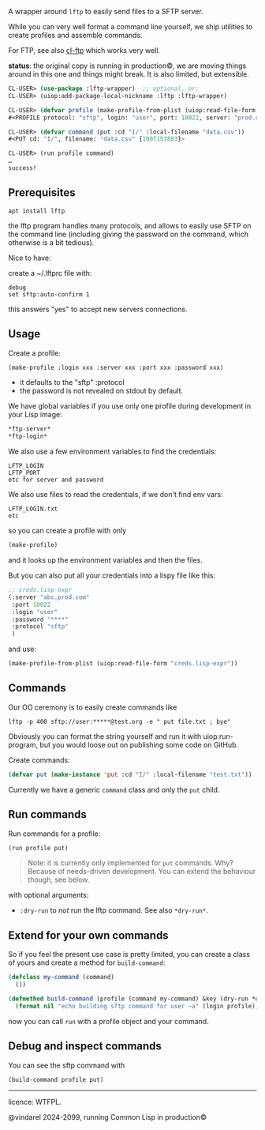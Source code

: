 
A wrapper around `lftp` to easily send files to a SFTP server.

While you can very well format a command line yourself, we ship
utilities to create profiles and assemble commands.

For FTP, see also [cl-ftp](https://github.com/pinterface/cl-ftp) which works very well.

**status**: the original copy is running in production©, we are moving things around in this one and things might break. It is also limited, but extensible.

~~~lisp
CL-USER> (use-package :lftp-wrapper)  ;; optional, or:
CL-USER> (uiop:add-package-local-nickname :lftp :lftp-wrapper)

CL-USER> (defvar profile (make-profile-from-plist (uiop:read-file-form "CREDS.lisp-expr"))
#<PROFILE protocol: "sftp", login: "user", port: 10022, server: "prod.com", password? T>

CL-USER> (defvar command (put :cd "I/" :local-filename "data.csv"))
#<PUT cd: "I/", filename: "data.csv" {1007153883}>

CL-USER> (run profile command)
…
success!
~~~


## Prerequisites

    apt install lftp

the lftp program handles many protocols, and allows to easily use SFTP on the command line (including giving the password on the command, which otherwise is a bit tedious).

Nice to have:

create a ~/.lftprc file with:

```
debug
set sftp:auto-confirm 1
```

this answers \"yes\" to accept new servers connections.

## Usage

Create a profile:

~~~lisp
(make-profile :login xxx :server xxx :port xxx :password xxx)
~~~

- it defaults to the "sftp" :protocol
- the password is not revealed on stdout by default.

We have global variables if you use only one profile during development in your Lisp image:

~~~lisp
*ftp-server*
*ftp-login*
~~~

We also use a few environment variables to find the credentials:

    LFTP_LOGIN
    LFTP_PORT
    etc for server and password

We also use files to read the credentials, if we don't find env vars:

    LFTP_LOGIN.txt
    etc

so you can create a profile with only

~~~lisp
(make-profile)
~~~

and it looks up the environment variables and then the files.

But you can also put all your credentials into a lispy file like this:

```lisp
;; creds.lisp-expr
(:server "abc.prod.com"
 :port 10022
 :login "user"
 :password "****"
 :protocol "sftp"
 )
```

and use:

~~~lisp
(make-profile-from-plist (uiop:read-file-form "creds.lisp-expr"))
~~~

## Commands

Our OO ceremony is to easily create commands like

    lftp -p 400 sftp://user:*****@test.org -e " put file.txt ; bye"

Obviously you can format the string yourself and run it with uiop:run-program, but you would loose out on publishing some code on GitHub.

Create commands:

~~~lisp
(defvar put (make-instance 'put :cd "I/" :local-filename "test.txt"))
~~~

Currently we have a generic `command` class and only the `put` child.


## Run commands

Run commands for a profile:

~~~lisp
(run profile put)
~~~

>Note: it is currently only implemented for `put` commands.  Why? Because of needs-driven development. You can extend the behaviour though, see below.

with optional arguments:

- `:dry-run` to *not* run the lftp command. See also `*dry-run*`.

## Extend for your own commands

So if you feel the present use case is pretty limited, you can create
a class of yours and create a method for `build-command`:

~~~lisp
(defclass my-command (command)
  ())

(defmethod build-command (profile (command my-command) &key (dry-run *dry-run*))
  (format nil "echo building sftp command for user ~a" (login profile)))
~~~

now you can call `run` with a profile object and your command.


## Debug and inspect commands

You can see the sftp command with

~~~lisp
(build-command profile put)
~~~


---

licence: WTFPL.

@vindarel 2024-2099, running Common Lisp in production©
